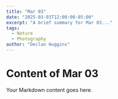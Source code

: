```yaml
---
title: "Mar 03"
date: "2025-03-03T12:00:00-05:00"
excerpt: "A brief summary for Mar 03..."
tags:
  - Nature
  - Photography
author: "Declan Huggins"
---
```


# Content of Mar 03

Your Markdown content goes here.
